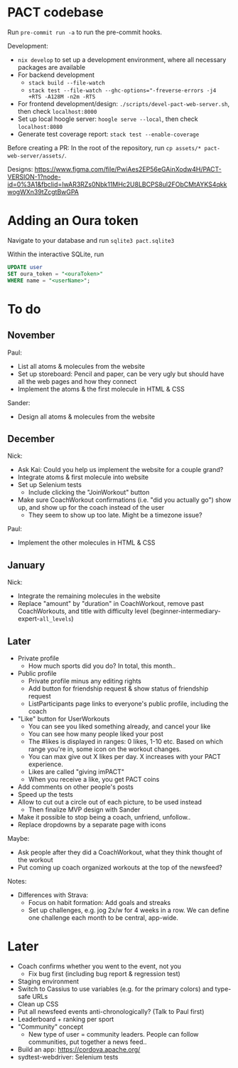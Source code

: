 # PACT codebase

Run `pre-commit run -a` to run the pre-commit hooks.

Development:
- `nix develop` to set up a development environment, where all necessary
  packages are available
- For backend development
  * `stack build --file-watch`
  * `stack test --file-watch --ghc-options="-freverse-errors -j4 +RTS -A128M
    -n2m -RTS`
- For frontend development/design: `./scripts/devel-pact-web-server.sh`, then
  check `localhost:8000`
- Set up local hoogle server: `hoogle serve --local`, then check
  `localhost:8080`
- Generate test coverage report: `stack test --enable-coverage`

Before creating a PR: In the root of the repository, run `cp assets/*
pact-web-server/assets/`.

Designs: https://www.figma.com/file/PwiAes2EP56eGAinXodw4H/PACT-VERSION-1?node-id=0%3A1&fbclid=IwAR3RZs0Nbk11MHc2U8LBCPS8uI2FObCMtAYKS4qkkwogWXn39tZcgtBwGPA

# Adding an Oura token

Navigate to your database and run
`sqlite3 pact.sqlite3`

Within the interactive SQLite, run
```sql
UPDATE user
SET oura_token = "<ouraToken>"
WHERE name = "<userName>";
```

# To do

## November

Paul:
- List all atoms & molecules from the website
- Set up storeboard: Pencil and paper, can be very ugly but should have all the
  web pages and how they connect
- Implement the atoms & the first molecule in HTML & CSS

Sander:
- Design all atoms & molecules from the website

## December

Nick:
- Ask Kai: Could you help us implement the website for a couple grand?
- Integrate atoms & first molecule into website
- Set up Selenium tests
  * Include clicking the "JoinWorkout" button
- Make sure CoachWorkout confirmations (i.e. "did you actually go") show up, and
  show up for the coach instead of the user
  * They seem to show up too late. Might be a timezone issue?

Paul:
- Implement the other molecules in HTML & CSS

## January

Nick:
- Integrate the remaining molecules in the website
- Replace "amount" by "duration" in CoachWorkout, remove past CoachWorkouts, and
  title with difficulty level (beginner-intermediary-expert-`all_levels`)

## Later

- Private profile
  * How much sports did you do? In total, this month..
- Public profile
  * Private profile minus any editing rights
  * Add button for friendship request & show status of friendship request
  * ListParticipants page links to everyone's public profile, including the
    coach
- "Like" button for UserWorkouts
  * You can see you liked something already, and cancel your like
  * You can see how many people liked your post
  * The #likes is displayed in ranges: 0 likes, 1-10 etc. Based on which range
    you're in, some icon on the workout changes.
  * You can max give out X likes per day. X increases with your PACT experience.
  * Likes are called "giving imPACT"
  * When you receive a like, you get PACT coins
- Add comments on other people's posts
- Speed up the tests
- Allow to cut out a circle out of each picture, to be used instead
  * Then finalize MVP design with Sander
- Make it possible to stop being a coach, unfriend, unfollow..
- Replace dropdowns by a separate page with icons

Maybe:
- Ask people after they did a CoachWorkout, what they think thought of the
  workout
- Put coming up coach organized workouts at the top of the newsfeed?

Notes:
- Differences with Strava:
  * Focus on habit formation: Add goals and streaks
  * Set up challenges, e.g. jog 2x/w for 4 weeks in a row. We can define one
    challenge each month to be central, app-wide.

# Later

- Coach confirms whether you went to the event, not you
  * Fix bug first (including bug report & regression test)
- Staging environment
- Switch to Cassius to use variables (e.g. for the primary colors) and type-safe
  URLs
- Clean up CSS
- Put all newsfeed events anti-chronologically? (Talk to Paul first)
- Leaderboard + ranking per sport
- "Community" concept
  * New type of user = community leaders. People can follow communities, put
    together a news feed..
- Build an app: https://cordova.apache.org/
- sydtest-webdriver: Selenium tests



